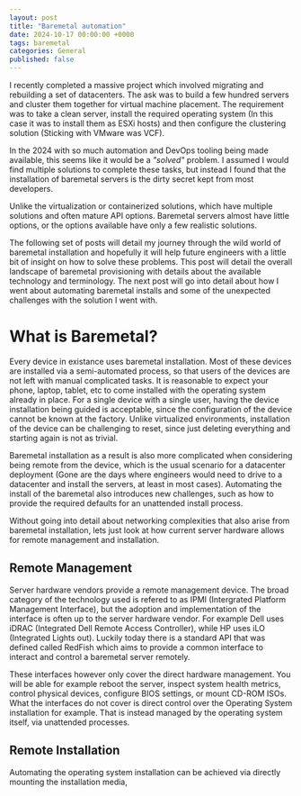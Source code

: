 ```yaml
---
layout: post
title: "Baremetal automation"
date: 2024-10-17 00:00:00 +0000
tags: baremetal
categories: General
published: false
---
```


I recently completed a massive project which involved migrating and rebuilding a set of datacenters. The ask
was to build a few hundred servers and cluster them together for virtual machine placement. The requirement
was to take a clean server, install the required operating system (In this case it was to install them as ESXi
hosts) and then configure the clustering solution (Sticking with VMware was VCF).

In the 2024 with so much automation and DevOps tooling being made available, this seems like it would be a 
_"solved"_ problem. I assumed I would find multiple solutions to complete these tasks, but instead I found
that the installation of baremetal servers is the dirty secret kept from most developers.

Unlike the virtualization or containerized solutions, which have multiple solutions and often mature API
options. Baremetal servers almost have little options, or the options available have only a few realistic
solutions.

The following set of posts will detail my journey through the wild world of baremetal installation and
hopefully it will help future engineers with a little bit of insight on how to solve these problems. This
post will detail the overall landscape of baremetal provisioning with details about the available technology
and terminology. The next post will go into detail about how I went about automating baremetal installs and
some of the unexpected challenges with the solution I went with.

# What is Baremetal?

Every device in existance uses baremetal installation. Most of these devices are installed via a semi-automated
process, so that users of the devices are not left with manual complicated tasks. It is reasonable to expect
your phone, laptop, tablet, etc to come installed with the operating system already in place. For a single
device with a single user, having the device installation being guided is acceptable, since the configuration
of the device cannot be known at the factory. Unlike virtualized environments, installation of the device can
be challenging to reset, since just deleting everything and starting again is not as trivial.

Baremetal installation as a result is also more complicated when considering being remote from the device, which
is the usual scenario for a datacenter deployment (Gone are the days where engineers would need to drive to a
datacenter and install the servers, at least in most cases). Automating the install of the baremetal also
introduces new challenges, such as how to provide the required defaults for an unattended install process.

Without going into detail about networking complexities that also arise from baremetal installation, lets just
look at how current server hardware allows for remote management and installation.

## Remote Management

Server hardware vendors provide a remote management device. The broad category of the technology used is
refered to as IPMI (Intergrated Platform Management Interface), but the adoption and implementation of the
interface is often up to the server hardware vendor. For example Dell uses iDRAC (Integrated Dell Remote Access
Controller), while HP uses iLO (Integrated Lights out). Luckily today there is a standard API that was defined
called RedFish which aims to provide a common interface to interact and control a baremetal server remotely.

These interfaces however only cover the direct hardware management. You will be able for example reboot the
server, inspect system health metrics, control physical devices, configure BIOS settings, or mount CD-ROM ISOs.
What the interfaces do not cover is direct control over the Operating System installation for example. That is
instead managed by the operating system itself, via unattended processes.

## Remote Installation

Automating the operating system installation can be achieved via directly mounting the installation media, 